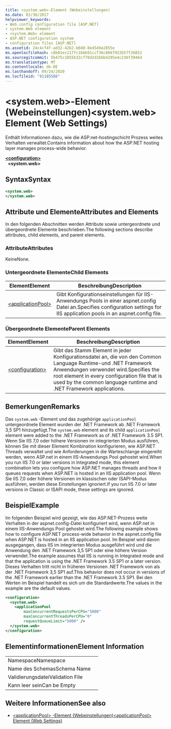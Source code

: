 ```yaml
---
title: <system.web>-Element (Webeinstellungen)
ms.date: 03/30/2017
helpviewer_keywords:
- Web.config configuration file [ASP.NET]
- system.Web element
- <system.Web> element
- ASP.NET configuration system
- configuration files [ASP.NET]
ms.assetid: 24c4cf4f-ad32-42b2-b040-8e4549e2855e
ms.openlocfilehash: c8b01ec217fc1b6b91ccf36c8667922b57f26852
ms.sourcegitcommit: 5b475c1855b32cf78d2d1bbb4295e4c236f39464
ms.translationtype: MT
ms.contentlocale: de-DE
ms.lasthandoff: 09/24/2020
ms.locfileid: "91185586"
---
```

# <a name="systemweb-element-web-settings"></a><span data-ttu-id="94b2f-102">\<system.web>-Element (Webeinstellungen)</span><span class="sxs-lookup"><span data-stu-id="94b2f-102">\<system.web> Element (Web Settings)</span></span>

<span data-ttu-id="94b2f-103">Enthält Informationen dazu, wie die ASP.net-hostingschicht Prozess weites Verhalten verwaltet.</span><span class="sxs-lookup"><span data-stu-id="94b2f-103">Contains information about how the ASP.NET hosting layer manages process-wide behavior.</span></span>  
  
[**\<configuration>**](../configuration-element.md)  
&nbsp;&nbsp;**\<system.web>**  
  
## <a name="syntax"></a><span data-ttu-id="94b2f-104">Syntax</span><span class="sxs-lookup"><span data-stu-id="94b2f-104">Syntax</span></span>  
  
```xml  
<system.web>  
</system.web>  
```  
  
## <a name="attributes-and-elements"></a><span data-ttu-id="94b2f-105">Attribute und Elemente</span><span class="sxs-lookup"><span data-stu-id="94b2f-105">Attributes and Elements</span></span>  

<span data-ttu-id="94b2f-106">In den folgenden Abschnitten werden Attribute sowie untergeordnete und übergeordnete Elemente beschrieben.</span><span class="sxs-lookup"><span data-stu-id="94b2f-106">The following sections describe attributes, child elements, and parent elements.</span></span>  
  
### <a name="attributes"></a><span data-ttu-id="94b2f-107">Attribute</span><span class="sxs-lookup"><span data-stu-id="94b2f-107">Attributes</span></span>  

<span data-ttu-id="94b2f-108">Keine</span><span class="sxs-lookup"><span data-stu-id="94b2f-108">None.</span></span>  
  
### <a name="child-elements"></a><span data-ttu-id="94b2f-109">Untergeordnete Elemente</span><span class="sxs-lookup"><span data-stu-id="94b2f-109">Child Elements</span></span>  
  
|<span data-ttu-id="94b2f-110">Element</span><span class="sxs-lookup"><span data-stu-id="94b2f-110">Element</span></span>|<span data-ttu-id="94b2f-111">Beschreibung</span><span class="sxs-lookup"><span data-stu-id="94b2f-111">Description</span></span>|  
|-------------|-----------------|  
|[\<applicationPool>](applicationpool-element-web-settings.md)|<span data-ttu-id="94b2f-112">Gibt Konfigurationseinstellungen für IIS-Anwendungs Pools in einer aspnet.config Datei an.</span><span class="sxs-lookup"><span data-stu-id="94b2f-112">Specifies configuration settings for IIS application pools in an aspnet.config file.</span></span>|  
  
### <a name="parent-elements"></a><span data-ttu-id="94b2f-113">Übergeordnete Elemente</span><span class="sxs-lookup"><span data-stu-id="94b2f-113">Parent Elements</span></span>  
  
|<span data-ttu-id="94b2f-114">Element</span><span class="sxs-lookup"><span data-stu-id="94b2f-114">Element</span></span>|<span data-ttu-id="94b2f-115">Beschreibung</span><span class="sxs-lookup"><span data-stu-id="94b2f-115">Description</span></span>|  
|-------------|-----------------|  
|[\<configuration>](../configuration-element.md)|<span data-ttu-id="94b2f-116">Gibt das Stamm Element in jeder Konfigurationsdatei an, die von den Common Language Runtime-und .NET Framework Anwendungen verwendet wird.</span><span class="sxs-lookup"><span data-stu-id="94b2f-116">Specifies the root element in every configuration file that is used by the common language runtime and .NET Framework applications.</span></span>|  
  
## <a name="remarks"></a><span data-ttu-id="94b2f-117">Bemerkungen</span><span class="sxs-lookup"><span data-stu-id="94b2f-117">Remarks</span></span>  

<span data-ttu-id="94b2f-118">Das `system.web` -Element und das zugehörige `applicationPool` untergeordnete Element wurden der .NET Framework ab .NET Framework 3,5 SP1 hinzugefügt.</span><span class="sxs-lookup"><span data-stu-id="94b2f-118">The `system.web` element and its child `applicationPool` element were added to the .NET Framework as of .NET Framework 3.5 SP1.</span></span> <span data-ttu-id="94b2f-119">Wenn Sie IIS 7,0 oder höhere Versionen im integrierten Modus ausführen, können Sie mit dieser Element Kombination konfigurieren, wie ASP.NET Threads verwaltet und wie Anforderungen in die Warteschlange eingereiht werden, wenn ASP.net in einem IIS-Anwendungs Pool gehostet wird.</span><span class="sxs-lookup"><span data-stu-id="94b2f-119">When you run IIS 7.0 or later versions in Integrated mode, this element combination lets you configure how ASP.NET manages threads and how it queues requests when ASP.NET is hosted in an IIS application pool.</span></span> <span data-ttu-id="94b2f-120">Wenn Sie IIS 7,0 oder höhere Versionen im klassischen oder ISAPI-Modus ausführen, werden diese Einstellungen ignoriert.</span><span class="sxs-lookup"><span data-stu-id="94b2f-120">If you run IIS 7.0 or later versions in Classic or ISAPI mode, these settings are ignored.</span></span>  
  
## <a name="example"></a><span data-ttu-id="94b2f-121">Beispiel</span><span class="sxs-lookup"><span data-stu-id="94b2f-121">Example</span></span>  

<span data-ttu-id="94b2f-122">Im folgenden Beispiel wird gezeigt, wie das ASP.NET-Prozess weite Verhalten in der aspnet.config-Datei konfiguriert wird, wenn ASP.net in einem IIS-Anwendungs Pool gehostet wird.</span><span class="sxs-lookup"><span data-stu-id="94b2f-122">The following example shows how to configure ASP.NET process-wide behavior in the aspnet.config file when ASP.NET is hosted in an IIS application pool.</span></span> <span data-ttu-id="94b2f-123">Im Beispiel wird davon ausgegangen, dass IIS im integrierten Modus ausgeführt wird und die Anwendung den .NET Framework 3,5 SP1 oder eine höhere Version verwendet.</span><span class="sxs-lookup"><span data-stu-id="94b2f-123">The example assumes that IIS is running in Integrated mode and that the application is using the .NET Framework 3.5 SP1 or a later version.</span></span> <span data-ttu-id="94b2f-124">Dieses Verhalten tritt nicht in früheren Versionen .NET Framework von als der .NET Framework 3,5 SP1 auf.</span><span class="sxs-lookup"><span data-stu-id="94b2f-124">This behavior does not occur in versions of the .NET Framework earlier than the .NET Framework 3.5 SP1.</span></span> <span data-ttu-id="94b2f-125">Bei den Werten im Beispiel handelt es sich um die Standardwerte.</span><span class="sxs-lookup"><span data-stu-id="94b2f-125">The values in the example are the default values.</span></span>  
  
```xml  
<configuration>  
  <system.web>  
    <applicationPool
        maxConcurrentRequestsPerCPU="5000"
        maxConcurrentThreadsPerCPU="0"
        requestQueueLimit="5000" />  
  </system.web>  
</configuration>  
```  
  
## <a name="element-information"></a><span data-ttu-id="94b2f-126">Elementinformationen</span><span class="sxs-lookup"><span data-stu-id="94b2f-126">Element Information</span></span>  
  
|||  
|-|-|  
|<span data-ttu-id="94b2f-127">Namespace</span><span class="sxs-lookup"><span data-stu-id="94b2f-127">Namespace</span></span>||  
|<span data-ttu-id="94b2f-128">Name des Schemas</span><span class="sxs-lookup"><span data-stu-id="94b2f-128">Schema Name</span></span>||  
|<span data-ttu-id="94b2f-129">Validierungsdatei</span><span class="sxs-lookup"><span data-stu-id="94b2f-129">Validation File</span></span>||  
|<span data-ttu-id="94b2f-130">Kann leer sein</span><span class="sxs-lookup"><span data-stu-id="94b2f-130">Can be Empty</span></span>||  
  
## <a name="see-also"></a><span data-ttu-id="94b2f-131">Weitere Informationen</span><span class="sxs-lookup"><span data-stu-id="94b2f-131">See also</span></span>

- [<span data-ttu-id="94b2f-132">\<applicationPool> -Element (Webeinstellungen)</span><span class="sxs-lookup"><span data-stu-id="94b2f-132">\<applicationPool> Element (Web Settings)</span></span>](applicationpool-element-web-settings.md)

